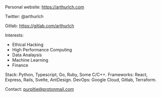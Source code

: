 Personal website: https://arthurlch.com

Twitter: @arthurlch

Gitlab: https://gitlab.com/arthurlch

Interests: 
- Ethical Hacking 
- High Performance Computing
- Data Analaysis
- Machine Learning
- Finance

Stack: Python, Typescript, Go, Ruby, Some C/C++.
Frameworks: React, Express, Rails, Svelte, AntDesign.
DevOps: Google Cloud, Gitlab, Terraform. 

Contact: purpltie@protonmail.com

